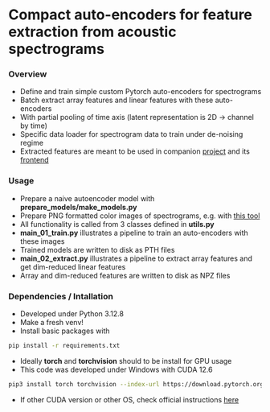 # Compact auto-encoders for feature extraction from acoustic spectrograms  

### Overview
* Define and train simple custom Pytorch auto-encoders for spectrograms
* Batch extract array features and linear features with these auto-encoders
* With partial pooling of time axis (latent representation is 2D -> channel by time)
* Specific data loader for spectrogram data to train under de-noising regime
* Extracted features are meant to be used in companion [project](https://github.com/sergezaugg/spectrogram_image_clustering) and its [frontend](https://spectrogram-image-clustering.streamlit.app/)

### Usage 
*  Prepare a naive autoencoder model with **prepare_models/make_models.py**
*  Prepare PNG formatted color images of spectrograms, e.g. with [this tool](https://github.com/sergezaugg/xeno_canto_organizer)
*  All functionality is called from 3 classes defined in **utils.py**
*  **main_01_train.py** illustrates a pipeline to train an auto-encoders with these images
*  Trained models are written to disk as PTH files 
*  **main_02_extract.py** illustrates a pipeline to extract array features and get dim-reduced linear features
*  Array and dim-reduced features are written to disk as NPZ files

### Dependencies / Intallation
* Developed under Python 3.12.8
* Make a fresh venv!
* Install basic packages with
```bash 
pip install -r requirements.txt
```
* Ideally **torch** and **torchvision** should to be install for GPU usage
* This code was developed under Windows with CUDA 12.6 
```bash 
pip3 install torch torchvision --index-url https://download.pytorch.org/whl/cu126
```
* If other CUDA version or other OS, check official instructions [here](https://pytorch.org/get-started/locally)




